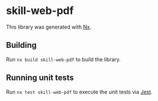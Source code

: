 # skill-web-pdf

This library was generated with [Nx](https://nx.dev).

## Building

Run `nx build skill-web-pdf` to build the library.

## Running unit tests

Run `nx test skill-web-pdf` to execute the unit tests via [Jest](https://jestjs.io).
